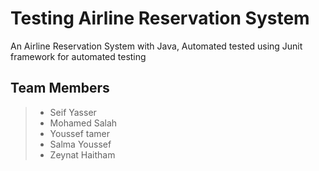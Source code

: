 # Testing Airline Reservation System
An Airline Reservation System with Java, Automated tested using Junit framework for  automated testing

## Team Members
> - Seif Yasser
> - Mohamed Salah
> - Youssef tamer
> - Salma Youssef
> - Zeynat Haitham
